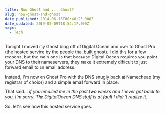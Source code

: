 ```yaml
---
title: Now Ghost and ... Ghost?
slug: now-ghost-and-ghost
date_published: 2014-06-15T00:46:25.000Z
date_updated: 2019-05-09T18:54:17.000Z
tags:
  - Tech
---
```


Tonight I moved my Ghost blog off of Digital Ocean and over to Ghost Pro (the hosted service by the people that built ghost). I did this for a few reasons, but the main one is that because Digital Ocean requires you point your DNS to their nameservers, they make it extremely difficult to just forward email to an email address.

Instead, I'm now on Ghost Pro with the DNS snugly back at Namecheap (my registrar of choice) and a simple email forward in place.

That said... *if you emailed me in the past two weeks and I never got back to you, I'm sorry. The DigitalOcean DNS stuff is at fault I didn't realize it.*

So. let's see how this hosted service goes.
